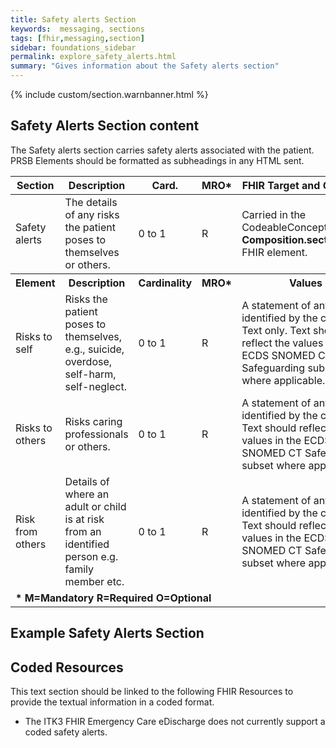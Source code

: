 ```yaml
---
title: Safety alerts Section
keywords:  messaging, sections
tags: [fhir,messaging,section]
sidebar: foundations_sidebar
permalink: explore_safety_alerts.html
summary: "Gives information about the Safety alerts section"
---
```


{% include custom/section.warnbanner.html %}

## Safety Alerts Section content ##
The Safety alerts section carries safety alerts associated with the patient. PRSB Elements should be formatted as subheadings in any HTML sent.


<table style="width:100%;max-width: 100%;">
	<thead>
		<tr>
			<th width="15%">Section</th>
			<th width="35%">Description</th>
			<th width="5%">Card.</th>
			<th width="5%">MRO*</th>
			<th width="40%">FHIR Target and Guidance</th>
		</tr>
	</thead>
 <tbody>
  <tr>
   <td>Safety alerts</td>
   <td>The details of any risks the patient poses to themselves or others.</td>
   <td>0 to 1</td>
   <td>R</td>
	<td>Carried in the CodeableConcept of <b>Composition.section.code</b> FHIR element.</td>
  </tr>
		<tr>
			<th>Element</th>
			<th>Description</th>
			<th>Cardinality</th>
			<th>MRO*</th>
			<th>Values</th>
		</tr>
  <tr>
   <td>Risks to self</td>
   <td>Risks the patient poses to themselves, e.g., suicide, overdose, self-harm, self-neglect.</td>
   <td>0 to 1</td>
   <td>R</td>
   <td>A statement of any risks identified by the clinician. Text only. Text should reflect the values in the ECDS SNOMED CT Safeguarding subset where applicable.</td>
  </tr>
  <tr>
   <td>Risks to others</td>
   <td>Risks caring professionals or others.</td>
   <td>0 to 1</td>
   <td>R</td>
   <td>A statement of any risks identified by the clinician. Text should reflect the values in the ECDS SNOMED CT Safeguarding subset where applicable.</td>
  </tr>
  <tr>
   <td>Risk from others </td>
   <td>Details of where an adult or child is at risk from an identified person e.g. family member etc.</td>
   <td>0 to 1</td>
   <td>R</td>
   <td>A statement of any risks identified by the clinician. Text should reflect the values in the ECDS SNOMED CT Safeguarding subset where applicable.</td>
  </tr>
		<tr>
		<td colspan="5"><b>* M=Mandatory R=Required O=Optional</b></td>
		</tr>
 </tbody>
</table>


##  Example Safety Alerts Section ##

<script src="https://gist.github.com/IOPS-DEV/598b9ff335715b03d0264a03f2442d34.js"></script>

## Coded Resources ##

This text section should be linked to the following FHIR Resources to provide the textual information in a coded format.

- The ITK3 FHIR Emergency Care eDischarge does not currently support a coded safety alerts.


